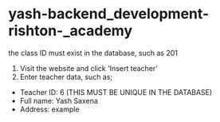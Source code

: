 # yash-backend_development-rishton-_academy
 the class ID must exist in the database, such as 201
1. Visit the website and click 'Insert teacher'
2. Enter teacher data, such as;
- Teacher ID: 6 (THIS MUST BE UNIQUE IN THE DATABASE)
- Full name: Yash Saxena
- Address: example
